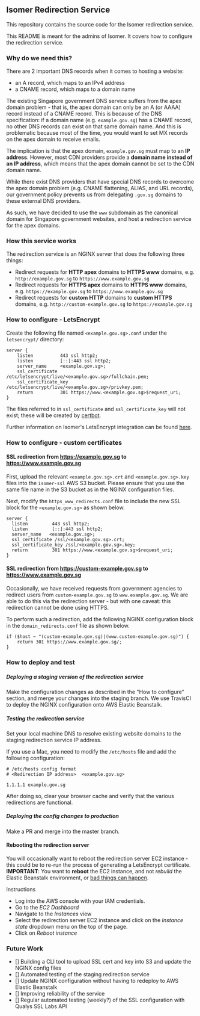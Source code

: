 ## Isomer Redirection Service

This repository contains the source code for the Isomer redirection service.

This README is meant for the admins of Isomer. It covers how to configure the redirection service.

### Why do we need this?

There are 2 important DNS records when it comes to hosting a website:
- an A record, which maps to an IPv4 address
- a CNAME record, which maps to a domain name

The existing Singapore government DNS service suffers from the apex domain problem - that is, the apex domain can only be an A (or AAAA) record instead of a CNAME record. This is because of the DNS specification: if a domain name (e.g. `example.gov.sg`) has a CNAME record, no other DNS records can exist on that same domain name. And this is problematic because most of the time, you would want to set MX records on the apex domain to receive emails.

The implication is that the apex domain, `example.gov.sg` must map to an **IP address**. However, most CDN providers provide a **domain name instead of an IP address**, which means that the apex domain cannot be set to the CDN domain name.

While there exist DNS providers that have special DNS records to overcome the apex domain problem (e.g. CNAME flattening, ALIAS, and URL records), our government policy prevents us from delegating `.gov.sg` domains to these external DNS providers.

As such, we have decided to use the `www` subdomain as the canonical domain for Singapore government websites, and host a redirection service for the apex domains.

### How this service works

The redirection service is an NGINX server that does the following three things:
- Redirect requests for **HTTP apex** domains to **HTTPS www** domains, e.g. `http://example.gov.sg` to `https://www.example.gov.sg`
- Redirect requests for **HTTPS apex** domains to **HTTPS www** domains, e.g. `https://example.gov.sg` to `https://www.example.gov.sg`
- Redirect requests for **custom HTTP** domains to **custom HTTPS** domains, e.g. `http://custom-example.gov.sg` to `https://example.gov.sg`

### How to configure - LetsEncrypt

Create the following file named `<example.gov.sg>.conf` under the `letsencrypt/` directory:

```
server {
    listen          443 ssl http2;
    listen          [::]:443 ssl http2;
    server_name     <example.gov.sg>;
    ssl_certificate /etc/letsencrypt/live/<example.gov.sg>/fullchain.pem;
    ssl_certificate_key     /etc/letsencrypt/live/<example.gov.sg>/privkey.pem;
    return          301 https://www.<example.gov.sg>$request_uri;
}

```

The files referred to in `ssl_certificate` and `ssl_certificate_key` will not exist; these will
be created by [certbot](https://certbot.eff.org).

Further information on Isomer's LetsEncrypt integration can be found [here](/LETSENCRYPT.md).

### How to configure - custom certificates

#### SSL redirection from https://example.gov.sg to https://www.example.gov.sg

First, upload the relevant `<example.gov.sg>.crt` and `<example.gov.sg>.key` files into the `isomer-ssl` AWS S3 bucket. Please ensure that you use the same file name in the S3 bucket as in the NGINX configuration files.

Next, modify the `https_www_redirects.conf` file to include the new SSL block for the `<example.gov.sg>` as shown below.

```
server {
  listen         443 ssl http2;
  listen         [::]:443 ssl http2;
  server_name   <example.gov.sg>;
  ssl_certificate /ssl/<example.gov.sg>.crt; 
  ssl_certificate_key /ssl/<example.gov.sg>.key;
  return         301 https://www.<example.gov.sg>$request_uri;
}
```

#### SSL redirection from https://custom-example.gov.sg to https://www.example.gov.sg

Occasionally, we have received requests from government agencies to redirect users from `custom-example.gov.sg` to `www.example.gov.sg`. We are able to do this via the redirection server - but with one caveat: this redirection cannot be done using HTTPS.

To perform such a redirection, add the following NGINX configuration block in the `domain_redirects.conf` file as shown below.

```
if ($host ~ "(custom-example.gov.sg)|(www.custom-example.gov.sg)") {
	return 301 https://www.example.gov.sg/;
}
```

### How to deploy and test

##### Deploying a staging version of the redirection service

Make the configuration changes as described in the "How to configure" section, and merge your changes into the staging branch. We use TravisCI to deploy the NGINX configuration onto AWS Elastic Beanstalk.

##### Testing the redirection service

Set your local machine DNS to resolve existing website domains to the staging redirection service IP address.

If you use a Mac, you need to modify the `/etc/hosts` file and add the following configuration:

```
# /etc/hosts config format
# <Redirection IP address>  <example.gov.sg>

1.1.1.1 example.gov.sg
```

After doing so, clear your browser cache and verify that the various redirections are functional.

##### Deploying the config changes to production

Make a PR and merge into the master branch.

#### Rebooting the redirection server

You will occasionally want to reboot the redirection server EC2 instance - this could be to re-run the process of generating a LetsEncrypt certificate. **IMPORTANT**: You want to **reboot** the EC2 instance, and not _rebuild_ the Elastic Beanstalk environment, or [bad things can happen](https://docs.google.com/document/d/1S_oA1dNJCAxptExX-jq2IASBh7me9_mGMe1uZByJyrQ/edit#heading=h.wpjagagq76cg). 

Instructions
- Log into the AWS console with your IAM credentials.
- Go to the _EC2 Dashboard_
- Navigate to the _Instances_ view
- Select the redirection server EC2 instance and click on the _Instance state_ dropdown menu on the top of the page.
- Click on _Reboot instance_

### Future Work

- [] Building a CLI tool to upload SSL cert and key into S3 and update the NGINX config files
- [] Automated testing of the staging redirection service
- [] Update NGINX configuration without having to redeploy to AWS Elastic Beanstalk
- [] Improving reliability of the service
- [] Regular automated testing (weekly?) of the SSL configuration with Qualys SSL Labs API
